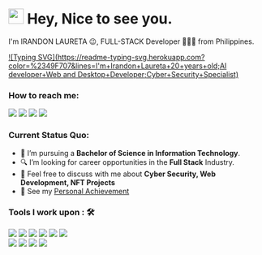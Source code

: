 <h1><img src="https://emojis.slackmojis.com/emojis/images/1531849430/4246/blob-sunglasses.gif?1531849430" width="30"/> Hey, Nice to see you.</h1>

I'm IRANDON LAURETA 😉, FULL-STACK Developer 👨🏻‍💻 from Philippines. 

[![Typing SVG](https://readme-typing-svg.herokuapp.com?color=%2349F707&lines=I'm+Irandon+Laureta+20+years+old;AI developer+Web and Desktop+Developer;Cyber+Security+Specialist)](https://git.io/typing-svg)

### How to reach me: 
<a href="mailto: indonlaureta@gmail.com">
<img src="https://img.shields.io/badge/-indonlaureta%40gmail.com-7B83EB?&style=for-the-badge&logo=Microsoft-outlook&logoColor=white" ></a>  <a  href="https://www.instagram.com/irandonl/">   <img src="https://img.shields.io/badge/@Irandon Laureta-%23E4405F.svg?&style=for-the-badge&logo=instagram&logoColor=white"></a>  <a href="https://www.linkedin.com/in/irandon-l-947b58214/"><img src="https://img.shields.io/badge/IRANDON LAURETA-%230077B5.svg?&style=for-the-badge&logo=linkedin&logoColor=white" ></a>  <a  href="https://github.com/IRANDON"><img src="https://img.shields.io/badge/IRANDON.github.io-%2312100E.svg?&style=for-the-badge&logo=safari&logoColor=white"></a>

### Current Status Quo:

- 💼 I’m pursuing a <strong>Bachelor of Science in Information Technology</strong>.
- 🔍 I’m looking for career opportunities in the <strong>Full Stack</strong> Industry.
- 💬 Feel free to discuss with me about <strong>Cyber Security, Web Development, NFT Projects</strong>
- 👀 See my [Personal Achievement](https://www.linkedin.com/in/irandon-l-947b58214/) 

### Tools I work upon : 🛠


<img src="https://img.shields.io/badge/html5%20-%23E00033.svg?&style=for-the-badge&logo=html5&logoColor=white">   <img src="https://img.shields.io/badge/css3%20-%2314354C.svg?&style=for-the-badge&logo=css3&logoColor=white">   <img src="https://img.shields.io/badge/javascript%20-%23323330.svg?&style=for-the-badge&logo=javascript&logoColor=%23F7DF1E"> <img src="https://img.shields.io/badge/PHP%20-%23777BB4.svg?&style=for-the-badge&logo=php&logoColor=white">   <img src="https://img.shields.io/badge/react.js%20-%2314354C.svg?&style=for-the-badge&logo=react&logoColor=white"> <img src="https://img.shields.io/badge/Angular%20-%23DD0031.svg?&style=for-the-badge&logo=angular&logoColor=white">      
<img src="https://img.shields.io/badge/node.js%20-%23008CC1.svg?&style=for-the-badge&logo=node.js&logoColor=white"> <img src="https://img.shields.io/badge/mongodb%20-%2347A248svg?&style=for-the-badge&logo=mongodb&logoColor=white">   <img src="https://img.shields.io/badge/git%20-%23F05032.svg?&style=for-the-badge&logo=git&logoColor=white"/> <img src="http://img.shields.io/badge/-VS%20Code-000000?style=for-the-badge&logo=Visual-studio-code&logoColor=blue"> 
